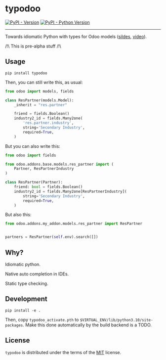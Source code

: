 # typodoo

[![PyPI - Version](https://img.shields.io/pypi/v/typodoo.svg)](https://pypi.org/project/typodoo)
[![PyPI - Python Version](https://img.shields.io/pypi/pyversions/typodoo.svg)](https://pypi.org/project/typodoo)

-----

Towards idiomatic Python with types for Odoo models ([sildes](https://docs.google.com/presentation/d/1A8UzGnw3TisUjajnPySiHk6E75tEpi7D3zxsHdtjIW4/edit?usp=sharing), [video](https://youtu.be/pAVGpEVORbY)).

/!\ This is pre-alpha stuff /!\

## Usage

`pip install typodoo`

Then, you can still write this, as usual:

```python
from odoo import models, fields

class ResPartner(models.Model):
    _inherit = "res.partner"

    friend = fields.Boolean()
    industry2_id = fields.Many2one(
        'res.partner.industry',
        string='Secondary Industry',
        required=True,
    )
```

But you can also write this:

```python
from odoo import fields

from odoo.addons.base.models.res_partner import (
    Partner, ResPartnerIndustry
)

class ResPartner(Partner):
    friend: bool = fields.Boolean()
    industry2_id = fields.Many2one[ResPartnerIndustry](
        string='Secondary Industry',
        required=True,
    )
```

But also this:

```python
from odoo.addons.my_addon.models.res_partner import ResPartner


partners = ResPartner(self.env).search([])
```

## Why?

Idiomatic python.

Native auto completion in IDEs.

Static type checking.

## Development

`pip install -e .`

Then, copy `typodoo_activate.pth` to `$VIRTUAL_ENV/lib/python3.10/site-packages`.
Make this done automatically by the build backend is a TODO.

## License

`typodoo` is distributed under the terms of the
[MIT](https://spdx.org/licenses/MIT.html) license.
